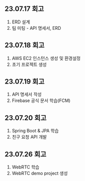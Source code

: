 ## 23.07.17 회고

1. ERD 설계
2. 팀 미팅 - API 명세서, ERD

## 23.07.18 회고

1. AWS EC2 인스턴스 생성 및 환경설정
2. 초기 프로젝트 생성

## 23.07.19 회고

1. API 명세서 작성
2. Firebase 공식 문서 학습(FCM)

## 23.07.20 회고

1. Spring Boot & JPA 학습
2. 친구 요청 API 개발

## 23.07.26 회고

1. WebRTC 학습
2. WebRTC demo project 생성

